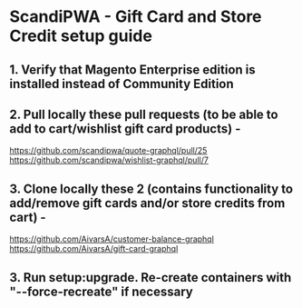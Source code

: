 # ScandiPWA - Gift Card and Store Credit setup guide

## 1. Verify that Magento Enterprise edition is installed instead of Community Edition

## 2. Pull locally these pull requests (to be able to add to cart/wishlist gift card products) - 
https://github.com/scandipwa/quote-graphql/pull/25
https://github.com/scandipwa/wishlist-graphql/pull/7

## 3. Clone locally these 2 (contains functionality to add/remove gift cards and/or store credits from cart) -
https://github.com/AivarsA/customer-balance-graphql
https://github.com/AivarsA/gift-card-graphql

## 3. Run setup:upgrade. Re-create containers with "--force-recreate" if necessary
